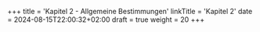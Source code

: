+++
title = 'Kapitel 2 - Allgemeine Bestimmungen'
linkTitle = 'Kapitel 2'
date = 2024-08-15T22:00:32+02:00
draft = true
weight = 20
+++
